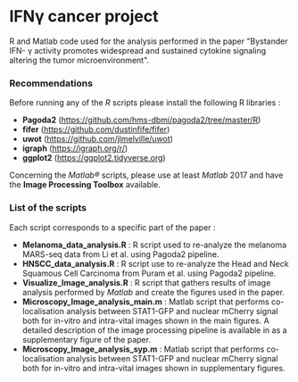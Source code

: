 # IFNγ cancer project
R and Matlab code used for the analysis performed in the paper "Bystander IFN- γ activity promotes widespread and sustained cytokine signaling altering the tumor microenvironment".

### Recommendations

Before running any of the *R* scripts please install the following R libraries :
- **Pagoda2** (https://github.com/hms-dbmi/pagoda2/tree/master/R)
- **fifer** (https://github.com/dustinfife/fifer)
- **uwot** (https://github.com/jlmelville/uwot)
- **igraph** (https://igraph.org/r/)
- **ggplot2** (https://ggplot2.tidyverse.org)

Concerning the *Matlab®* scripts, please use at least *Matlab* 2017 and have the **Image Processing Toolbox** available.

### List of the scripts
Each script corresponds to a specific part of the paper :

- **Melanoma_data_analysis.R** : R script used to re-analyze the melanoma MARS-seq data from Li et al. using Pagoda2 pipeline.
- **HNSCC_data_analysis.R** : R script use to re-analyze the Head and Neck Squamous Cell Carcinoma from Puram et al. using Pagoda2 pipeline.
- **Visualize_Image_analysis.R** : R script that gathers results of image analysis performed by *Matlab* and create the figures used in the paper.
- **Microscopy_Image_analysis_main.m** : Matlab script that performs co-localisation analysis between STAT1-GFP and nuclear mCherry signal both for in-vitro and intra-vital images shown in the main figures. A detailed description of the image processing pipeline is available in as a supplementary figure of the paper. 
- **Microscopy_Image_analysis_syp.m** : Matlab script that performs co-localisation analysis between STAT1-GFP and nuclear mCherry signal both for in-vitro and intra-vital images shown in supplementary figures.
